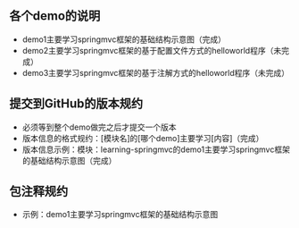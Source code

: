## 各个demo的说明
- demo1主要学习springmvc框架的基础结构示意图（完成）
- demo2主要学习springmvc框架的基于配置文件方式的helloworld程序（未完成）
- demo3主要学习springmvc框架的基于注解方式的helloworld程序（未完成）




## 提交到GitHub的版本规约
- 必须等到整个demo做完之后才提交一个版本
- 版本信息的格式规约：[模块名]的[哪个demo]主要学习[内容]（完成）
- 版本信息示例：模块：learning-springmvc的demo1主要学习springmvc框架的基础结构示意图（完成）



## 包注释规约
- 示例：demo1主要学习springmvc框架的基础结构示意图
